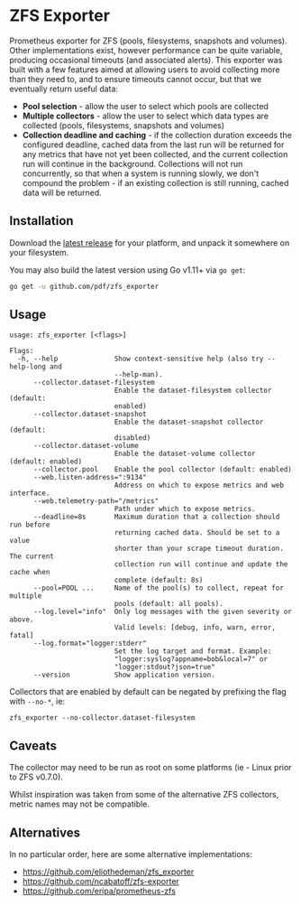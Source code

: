 # ZFS Exporter

Prometheus exporter for ZFS (pools, filesystems, snapshots and volumes). Other implementations exist, however performance can be quite variable, producing occasional timeouts (and associated alerts). This exporter was built with a few features aimed at allowing users to avoid collecting more than they need to, and to ensure timeouts cannot occur, but that we eventually return useful data:

- __Pool selection__ - allow the user to select which pools are collected
- __Multiple collectors__ - allow the user to select which data types are collected (pools, filesystems, snapshots and volumes)
- __Collection deadline and caching__ - if the collection duration exceeds the configured deadline, cached data from the last run will be returned for any metrics that have not yet been collected, and the current collection run will continue in the background.  Collections will not run concurrently, so that when a system is running slowly, we don't compound the problem - if an existing collection is still running, cached data will be returned.

## Installation

Download the [latest release](https://github.com/pdf/zfs_exporter/releases/latest) for your platform, and unpack it somewhere on your filesystem.

You may also build the latest version using Go v1.11+ via `go get`:

```bash
go get -u github.com/pdf/zfs_exporter
```

## Usage

```
usage: zfs_exporter [<flags>]

Flags:
  -h, --help              Show context-sensitive help (also try --help-long and
                          --help-man).
      --collector.dataset-filesystem  
                          Enable the dataset-filesystem collector (default:
                          enabled)
      --collector.dataset-snapshot  
                          Enable the dataset-snapshot collector (default:
                          disabled)
      --collector.dataset-volume  
                          Enable the dataset-volume collector (default: enabled)
      --collector.pool    Enable the pool collector (default: enabled)
      --web.listen-address=":9134"  
                          Address on which to expose metrics and web interface.
      --web.telemetry-path="/metrics"  
                          Path under which to expose metrics.
      --deadline=8s       Maximum duration that a collection should run before
                          returning cached data. Should be set to a value
                          shorter than your scrape timeout duration. The current
                          collection run will continue and update the cache when
                          complete (default: 8s)
      --pool=POOL ...     Name of the pool(s) to collect, repeat for multiple
                          pools (default: all pools).
      --log.level="info"  Only log messages with the given severity or above.
                          Valid levels: [debug, info, warn, error, fatal]
      --log.format="logger:stderr"  
                          Set the log target and format. Example:
                          "logger:syslog?appname=bob&local=7" or
                          "logger:stdout?json=true"
      --version           Show application version.
```

Collectors that are enabled by default can be negated by prefixing the flag with `--no-*`, ie:

```
zfs_exporter --no-collector.dataset-filesystem
```

## Caveats

The collector may need to be run as root on some platforms (ie - Linux prior to ZFS v0.7.0).

Whilst inspiration was taken from some of the alternative ZFS collectors, metric names may not be compatible.

## Alternatives

In no particular order, here are some alternative implementations:

- https://github.com/eliothedeman/zfs_exporter
- https://github.com/ncabatoff/zfs-exporter
- https://github.com/eripa/prometheus-zfs